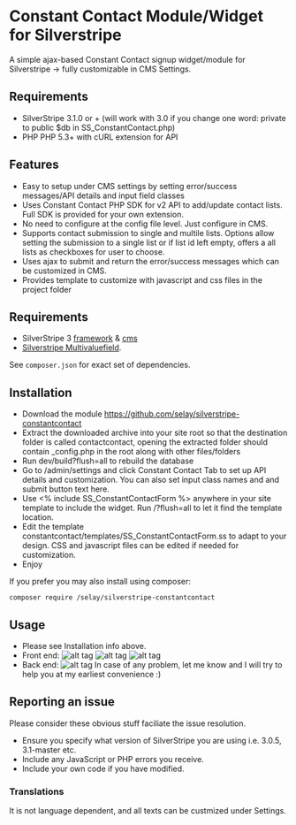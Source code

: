 Constant Contact Module/Widget for Silverstripe 
=================
A simple ajax-based Constant Contact signup widget/module for Silverstripe -> fully customizable in CMS Settings.  

## Requirements
* SilverStripe 3.1.0 or + (will work with 3.0 if you change one word: private to public $db in SS_ConstantContact.php)
* PHP PHP 5.3+ with cURL extension for API

## Features
* Easy to setup under CMS settings by setting error/success messages/API details and input field classes
* Uses Constant Contact PHP SDK for v2 API to add/update contact lists. Full SDK is provided for your own extension.
* No need to configure at the config file level. Just configure in CMS.
* Supports contact submission to single and multile lists. Options allow setting the submission to a single list or if list id left empty, offers a all lists as checkboxes for user to choose.
* Uses ajax to submit and return the error/success messages which can be customized in CMS. 
* Provides template to customize with javascript and css files in the project folder 

## Requirements

 * SilverStripe 3 [framework](https://github.com/silverstripe/silverstripe-framework) & [cms](https://github.com/silverstripe/silverstripe-cms)
 * [Silverstripe Multivaluefield](https://github.com/silverstripe-australia/silverstripe-multivaluefield).

See `composer.json` for exact set of dependencies.


## Installation
* Download the module https://github.com/selay/silverstripe-constantcontact 
* Extract the downloaded archive into your site root so that the destination folder is called contactcontact, opening the extracted folder should contain _config.php in the root along with other files/folders
* Run dev/build?flush=all to rebuild the database 
* Go to /admin/settings and click Constant Contact Tab to set up API details and customization. You can also set input class names and and submit button text here. 
* Use  <% include SS_ConstantContactForm %> anywhere in your site template to include the widget. Run /?flush=all to let it find the template location. 
* Edit the template constantcontact/templates/SS_ConstantContactForm.ss to adapt to your design. CSS and javascript files can be edited if needed for customization. 
* Enjoy
 
If you prefer you may also install using composer:
```
composer require /selay/silverstripe-constantcontact
```

## Usage
* Please see Installation info above. 
* Front end:
![alt tag](https://github.com/selay/silverstripe-constantcontact/blob/master/screenshots/front-end.png)
![alt tag](https://github.com/selay/silverstripe-constantcontact/blob/master/screenshots/front-end-progress.png)
![alt tag](https://github.com/selay/silverstripe-constantcontact/blob/master/screenshots/front-end-done.png)
* Back end: 
![alt tag](https://github.com/selay/silverstripe-constantcontact/blob/master/screenshots/back-end.png)
In case of any problem, let me know and I will try to help you at my earliest convenience :)

## Reporting an issue
Please consider these obvious stuff faciliate the issue resolution. 
* Ensure you specify what version of SilverStripe you are using i.e. 3.0.5, 3.1-master etc. 
* Include any JavaScript or PHP errors you receive.  
* Include your own code if you have modified.

### Translations

It is not language dependent, and all texts can be custmized under Settings.

